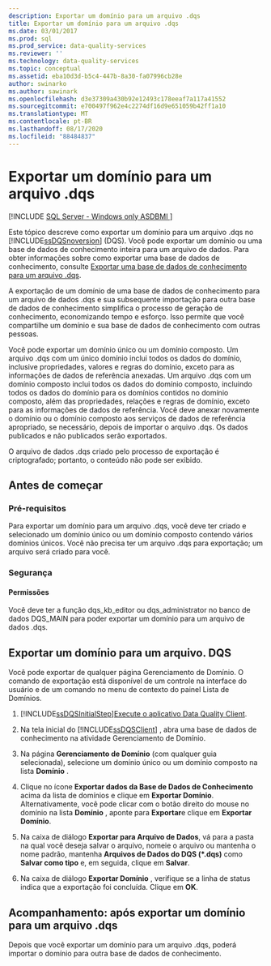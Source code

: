 ```yaml
---
description: Exportar um domínio para um arquivo .dqs
title: Exportar um domínio para um arquivo .dqs
ms.date: 03/01/2017
ms.prod: sql
ms.prod_service: data-quality-services
ms.reviewer: ''
ms.technology: data-quality-services
ms.topic: conceptual
ms.assetid: eba10d3d-b5c4-447b-8a30-fa07996cb28e
author: swinarko
ms.author: sawinark
ms.openlocfilehash: d3e37309a430b92e12493c178eeaf7a117a41552
ms.sourcegitcommit: e700497f962e4c2274df16d9e651059b42ff1a10
ms.translationtype: MT
ms.contentlocale: pt-BR
ms.lasthandoff: 08/17/2020
ms.locfileid: "88484837"
---
```

# <a name="export-a-domain-to-a-dqs-file"></a>Exportar um domínio para um arquivo .dqs

[!INCLUDE [SQL Server - Windows only ASDBMI  ](../includes/applies-to-version/sqlserver.md)]

  Este tópico descreve como exportar um domínio para um arquivo .dqs no [!INCLUDE[ssDQSnoversion](../includes/ssdqsnoversion-md.md)] (DQS). Você pode exportar um domínio ou uma base de dados de conhecimento inteira para um arquivo de dados. Para obter informações sobre como exportar uma base de dados de conhecimento, consulte [Exportar uma base de dados de conhecimento para um arquivo .dqs](../data-quality-services/export-a-knowledge-base-to-a-dqs-file.md).  
  
 A exportação de um domínio de uma base de dados de conhecimento para um arquivo de dados .dqs e sua subsequente importação para outra base de dados de conhecimento simplifica o processo de geração de conhecimento, economizando tempo e esforço. Isso permite que você compartilhe um domínio e sua base de dados de conhecimento com outras pessoas.  
  
 Você pode exportar um domínio único ou um domínio composto. Um arquivo .dqs com um único domínio inclui todos os dados do domínio, inclusive propriedades, valores e regras do domínio, exceto para as informações de dados de referência anexadas. Um arquivo .dqs com um domínio composto inclui todos os dados do domínio composto, incluindo todos os dados do domínio para os domínios contidos no domínio composto, além das propriedades, relações e regras de domínio, exceto para as informações de dados de referência. Você deve anexar novamente o domínio ou o domínio composto aos serviços de dados de referência apropriado, se necessário, depois de importar o arquivo .dqs. Os dados publicados e não publicados serão exportados.  
  
 O arquivo de dados .dqs criado pelo processo de exportação é criptografado; portanto, o conteúdo não pode ser exibido.  
  
##  <a name="before-you-begin"></a><a name="BeforeYouBegin"></a> Antes de começar  
  
###  <a name="prerequisites"></a><a name="Prerequisites"></a> Pré-requisitos  
 Para exportar um domínio para um arquivo .dqs, você deve ter criado e selecionado um domínio único ou um domínio composto contendo vários domínios únicos. Você não precisa ter um arquivo .dqs para exportação; um arquivo será criado para você.  
  
###  <a name="security"></a><a name="Security"></a> Segurança  
  
####  <a name="permissions"></a><a name="Permissions"></a> Permissões  
 Você deve ter a função dqs_kb_editor ou dqs_administrator no banco de dados DQS_MAIN para poder exportar um domínio para um arquivo de dados .dqs.  
  
##  <a name="export-a-domain-to-a-dqs-file"></a><a name="Export"></a> Exportar um domínio para um arquivo. DQS  
 Você pode exportar de qualquer página Gerenciamento de Domínio. O comando de exportação está disponível de um controle na interface do usuário e de um comando no menu de contexto do painel Lista de Domínios.  
  
1.  [!INCLUDE[ssDQSInitialStep](../includes/ssdqsinitialstep-md.md)][Execute o aplicativo Data Quality Client](../data-quality-services/run-the-data-quality-client-application.md).  
  
2.  Na tela inicial do [!INCLUDE[ssDQSClient](../includes/ssdqsclient-md.md)] , abra uma base de dados de conhecimento na atividade Gerenciamento de Domínio.  
  
3.  Na página **Gerenciamento de Domínio** (com qualquer guia selecionada), selecione um domínio único ou um domínio composto na lista **Domínio** .  
  
4.  Clique no ícone **Exportar dados da Base de Dados de Conhecimento** acima da lista de domínios e clique em **Exportar Domínio**. Alternativamente, você pode clicar com o botão direito do mouse no domínio na lista **Domínio** , aponte para **Exportar**e clique em **Exportar Domínio**.  
  
5.  Na caixa de diálogo **Exportar para Arquivo de Dados**, vá para a pasta na qual você deseja salvar o arquivo, nomeie o arquivo ou mantenha o nome padrão, mantenha **Arquivos de Dados do DQS (\*.dqs)** como **Salvar como tipo** e, em seguida, clique em **Salvar**.  
  
6.  Na caixa de diálogo **Exportar Domínio** , verifique se a linha de status indica que a exportação foi concluída. Clique em **OK**.  
  
##  <a name="follow-up-after-exporting-a-domain-to-a-dqs-file"></a><a name="FollowUp"></a> Acompanhamento: após exportar um domínio para um arquivo .dqs  
 Depois que você exportar um domínio para um arquivo .dqs, poderá importar o domínio para outra base de dados de conhecimento.  
  
  
